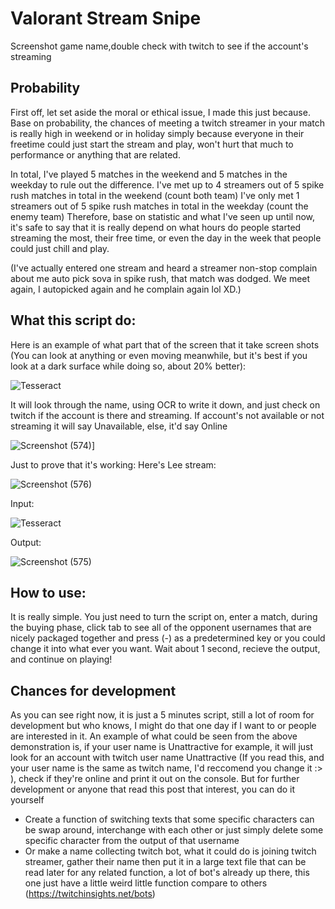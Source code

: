 # Valorant Stream Snipe
  Screenshot game name,double check with twitch to see if the account's streaming

## Probability 
  First off, let set aside the moral or ethical issue, I made this just because. Base on probability, the chances of meeting a twitch streamer in your match is really high in weekend or in holiday simply because everyone in their freetime could just start the stream and play, won't hurt that much to performance or anything that are related.
  
  In total, I've played 5 matches in the weekend and 5 matches in the weekday to rule out the difference. 
      I've met up to 4 streamers out of 5 spike rush matches in total in the weekend (count both team)
      I've only met 1 streamers out of 5 spike rush matches in total in the weekday (count the enemy team)
  Therefore, base on statistic and  what I've seen up until now, it's safe to say that it is really depend on what hours do people started streaming the most, their free time, or even the day in the week that people could just chill and play.
  
  (I've actually entered one stream and heard a streamer non-stop complain about me auto pick sova in spike rush, that match was dodged. We meet again, I autopicked again and he complain again lol XD.)
  
  ## What this script do:
  Here is an example of what part that of the screen that it take screen shots (You can look at anything or even moving meanwhile, but it's best if you look at a dark surface while doing so, about 20% better):
  
![Tesseract](https://user-images.githubusercontent.com/76143641/191545830-dcbdcd89-d731-433b-b82a-52d232c7d35c.png)

It will look through the name, using OCR to write it down, and just check on twitch if the account is there and streaming. If account's not available or not streaming it will say Unavailable, else, it'd say Online

![Screenshot (574)](https://user-images.githubusercontent.com/76143641/191546903-22b04a3e-7ce2-4da4-a668-7601199d50d4.png)]

Just to prove that it's working:
Here's Lee stream:

![Screenshot (576)](https://user-images.githubusercontent.com/76143641/191553340-3c1ce992-ce74-4ee1-9855-eb84706086f5.png)

Input:

![Tesseract](https://user-images.githubusercontent.com/76143641/191553582-356bf356-e4d8-472b-ba5e-ce56e39397b9.png)

Output:

![Screenshot (575)](https://user-images.githubusercontent.com/76143641/191553675-d5c47f99-a896-45f1-ae79-464d0e64232e.png)

  ## How to use:
  It is really simple. You just need to turn the script on, enter a match, during the buying phase, click tab to see all of the opponent usernames that are nicely packaged together and press (-) as a predetermined key or you could change it into what ever you want. Wait about 1 second, recieve the output, and continue on playing!

  ## Chances for development
  
  As you can see right now, it is just a 5 minutes script, still a lot of room for development but who knows, I might do that one day if I want to or people are interested in it.
  An example of what could be seen from the above demonstration is, if your user name is Unattractive for example, it will just look for an account with twitch user name Unattractive (If you read this, and your user name is the same as twitch name, I'd reccomend you change it :> ), check if they're online and print it out on the console. But for further development or anyone that read this post that interest, you can do it yourself
  
   - Create a function of switching texts that some specific characters can be swap around, interchange with each other or just simply delete some specific character from the output of that username
   - Or make a name collecting twitch bot, what it could do is joining twitch streamer, gather their name then put it in a large text file that can be read later for any related function, a lot of bot's already up there, this one just have a little weird little function compare to others (https://twitchinsights.net/bots)
